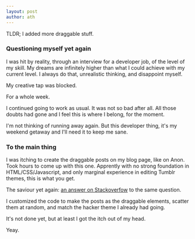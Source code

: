 ```yaml
---
layout: post
author: ath
---
```


TLDR; I added more draggable stuff.

### Questioning myself yet again

I was hit by reality, through an interview for a developer job, of the level of my skill. My dreams are infinitely higher than what I could achieve with my current level. I always do that, unrealistic thinking, and disappoint myself.

My creative tap was blocked.

For a whole week.

I continued going to work as usual. It was not so bad after all. All those doubts had gone and I feel this is where I belong, for the moment. 

I'm not thinking of running away again. But this developer thing, it's my weekend getaway and I'll need it to keep me sane.

### To the main thing

I was itching to create the draggable posts on my blog page, like on Anon. Took hours to come up with this one. Apprently with no strong foundation in HTML/CSS/Javascript, and only marginal experience in editing Tumblr themes, this is what you get.

The saviour yet again: [an answer on Stackoverfow](https://stackoverflow.com/a/63857834/22305530) to the same question.

I customized the code to make the posts as the draggable elements, scatter them at random, and match the hacker theme I already had going.

It's not done yet, but at least I got the itch out of my head.

Yeay.